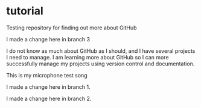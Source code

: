 # tutorial
Testing repository for finding out more about GitHub

I made a change here in branch 3

I do not know as much about GitHub as I should, and I have several projects I need to manage. I am learning more about GitHub so I can more successfully manage my projects using version control and documentation.

This is my microphone test song

I made a change here in branch 1.

I made a change here in branch 2.

